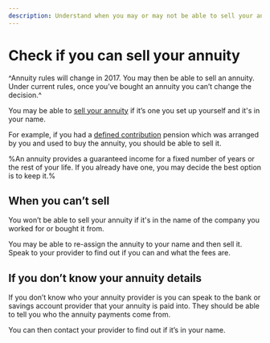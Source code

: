 ```yaml
---
description: Understand when you may or may not be able to sell your annuity.
---
```


# Check if you can sell your annuity

^Annuity rules will change in 2017. You may then be able to sell an annuity. Under current rules, once you’ve bought an annuity you can’t change the decision.^

You may be able to [sell your annuity](/selling-your-annuity) if it’s one you set up yourself and it's in your name.

For example, if you had a [defined contribution](/pension-types) pension which was arranged by you and used to buy the annuity, you should be able to sell it.

%An annuity provides a guaranteed income for a fixed number of years or the rest of your life. If you already have one, you may decide the best option is to keep it.%

## When you can’t sell

You won’t be able to sell your annuity if it's in the name of the company you worked for or bought it from.

You may be able to re-assign the annuity to your name and then sell it. Speak to your provider to find out if you can and what the fees are.

## If you don’t know your annuity details

If you don’t know who your annuity provider is you can speak to the bank or savings account provider that your annuity is paid into. They should be able to tell you who the annuity payments come from. 

You can then contact your provider to find out if it’s in your name.
